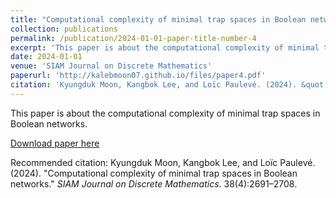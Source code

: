 ```yaml
---
title: "Computational complexity of minimal trap spaces in Boolean networks"
collection: publications
permalink: /publication/2024-01-01-paper-title-number-4
excerpt: 'This paper is about the computational complexity of minimal trap spaces in Boolean networks.'
date: 2024-01-01
venue: 'SIAM Journal on Discrete Mathematics'
paperurl: 'http://kalebmoon07.github.io/files/paper4.pdf'
citation: 'Kyungduk Moon, Kangbok Lee, and Loïc Paulevé. (2024). &quot;Computational complexity of minimal trap spaces in Boolean networks.&quot; <i>SIAM Journal on Discrete Mathematics</i>. 38(4):2691–2708.'
---
```

This paper is about the computational complexity of minimal trap spaces in Boolean networks.

[Download paper here](http://kalebmoon07.github.io/files/paper4.pdf)

Recommended citation: Kyungduk Moon, Kangbok Lee, and Loïc Paulevé. (2024). "Computational complexity of minimal trap spaces in Boolean networks." <i>SIAM Journal on Discrete Mathematics</i>. 38(4):2691–2708.
